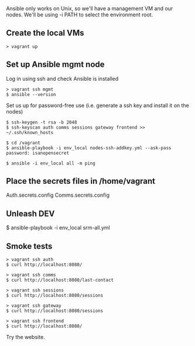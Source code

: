 
Ansible only works on Unix, so we'll have a management VM and our nodes.
We'll be using -i PATH to select the environment root.


Create the local VMs
------------------------
```
> vagrant up
```


Set up Ansible mgmt node
------------------------
Log in using ssh and check Ansible is installed
```
> vagrant ssh mgmt
$ ansible --version
```

Set us up for password-free use (i.e. generate a ssh key and install it on the nodes)
```
$ ssh-keygen -t rsa -b 2048
$ ssh-keyscan auth comms sessions gateway frontend >> ~/.ssh/known_hosts

$ cd /vagrant
$ ansible-playbook -i env_local nodes-ssh-addkey.yml --ask-pass
password: isanopensecret

$ ansible -i env_local all -m ping
```


Place the secrets files in /home/vagrant
------------------------
Auth.secrets.config
Comms.secrets.config


Unleash DEV
------------------------
$ ansible-playbook -i env_local srm-all.yml


Smoke tests
-----------------------
```
> vagrant ssh auth
$ curl http://localhost:8080/
```

```
> vagrant ssh comms
$ curl http://localhost:8080/last-contact
```

```
> vagrant ssh sessions
$ curl http://localhost:8080/sessions
```

```
> vagrant ssh gateway
$ curl http://localhost:8080/sessions
```

```
> vagrant ssh frontend
$ curl http://localhost:8080/
```

Try the website.
